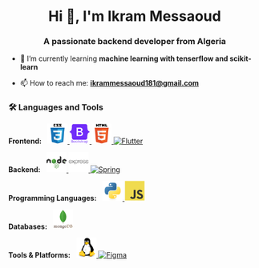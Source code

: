 <h1 align="center">Hi 👋, I'm Ikram Messaoud</h1>
<h3 align="center">A passionate backend developer from Algeria</h3>

- 🌱 I’m currently learning **machine learning with tenserflow and scikit-learn**

- 📫 How to reach me: **ikrammessaoud181@gmail.com**

### 🛠️ Languages and Tools

<p align="left">
  <!-- Frontend -->
  <strong>Frontend:</strong> &nbsp;
  <a href="https://www.w3schools.com/css/" target="_blank" rel="noopener">
    <img src="https://raw.githubusercontent.com/devicons/devicon/master/icons/css3/css3-original-wordmark.svg" alt="CSS3" width="40" height="40" />
  </a>
  <a href="https://getbootstrap.com" target="_blank" rel="noopener">
    <img src="https://raw.githubusercontent.com/devicons/devicon/master/icons/bootstrap/bootstrap-plain-wordmark.svg" alt="Bootstrap" width="40" height="40" />
  </a>
  <a href="https://www.w3.org/html/" target="_blank" rel="noopener">
    <img src="https://raw.githubusercontent.com/devicons/devicon/master/icons/html5/html5-original-wordmark.svg" alt="HTML5" width="40" height="40" />
  </a>
  <a href="https://flutter.dev" target="_blank" rel="noopener">
    <img src="https://www.vectorlogo.zone/logos/flutterio/flutterio-icon.svg" alt="Flutter" width="40" height="40" />
  </a>
</p>

<p align="left">
  <!-- Backend -->
  <strong>Backend:</strong> &nbsp;
  <a href="https://nodejs.org" target="_blank" rel="noopener">
    <img src="https://raw.githubusercontent.com/devicons/devicon/master/icons/nodejs/nodejs-original-wordmark.svg" alt="Node.js" width="40" height="40" />
  </a>
  <a href="https://expressjs.com" target="_blank" rel="noopener">
    <img src="https://raw.githubusercontent.com/devicons/devicon/master/icons/express/express-original-wordmark.svg" alt="Express" width="40" height="40" />
  </a>
  <a href="https://spring.io/" target="_blank" rel="noopener">
    <img src="https://www.vectorlogo.zone/logos/springio/springio-icon.svg" alt="Spring" width="40" height="40" />
  </a>
</p>

<p align="left">
  <!-- Programming Languages -->
  <strong>Programming Languages:</strong> &nbsp;
  <a href="https://www.python.org" target="_blank" rel="noopener">
    <img src="https://raw.githubusercontent.com/devicons/devicon/master/icons/python/python-original.svg" alt="Python" width="40" height="40" />
  </a>
  <a href="https://developer.mozilla.org/en-US/docs/Web/JavaScript" target="_blank" rel="noopener">
    <img src="https://raw.githubusercontent.com/devicons/devicon/master/icons/javascript/javascript-original.svg" alt="JavaScript" width="40" height="40" />
  </a>
</p>

<p align="left">
  <!-- Databases -->
  <strong>Databases:</strong> &nbsp;
  <a href="https://www.mongodb.com/" target="_blank" rel="noopener">
    <img src="https://raw.githubusercontent.com/devicons/devicon/master/icons/mongodb/mongodb-original-wordmark.svg" alt="MongoDB" width="40" height="40" />
  </a>
</p>

<p align="left">
  <!-- Tools & Platforms -->
  <strong>Tools & Platforms:</strong> &nbsp;
  <a href="https://www.linux.org/" target="_blank" rel="noopener">
    <img src="https://raw.githubusercontent.com/devicons/devicon/master/icons/linux/linux-original.svg" alt="Linux" width="40" height="40" />
  </a>
  <a href="https://www.figma.com/" target="_blank" rel="noopener">
    <img src="https://www.vectorlogo.zone/logos/figma/figma-icon.svg" alt="Figma" width="40" height="40" />
  </a>
</p>




